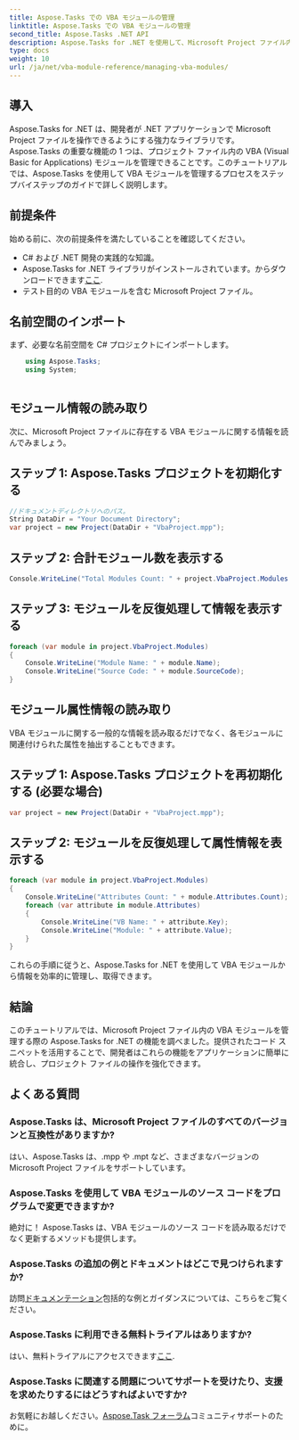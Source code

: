 ```yaml
---
title: Aspose.Tasks での VBA モジュールの管理
linktitle: Aspose.Tasks での VBA モジュールの管理
second_title: Aspose.Tasks .NET API
description: Aspose.Tasks for .NET を使用して、Microsoft Project ファイル内の VBA モジュールを簡単に管理します。段階的なガイダンスを確認して、開発ワークフローを強化してください。
type: docs
weight: 10
url: /ja/net/vba-module-reference/managing-vba-modules/
---
```

## 導入
Aspose.Tasks for .NET は、開発者が .NET アプリケーションで Microsoft Project ファイルを操作できるようにする強力なライブラリです。 Aspose.Tasks の重要な機能の 1 つは、プロジェクト ファイル内の VBA (Visual Basic for Applications) モジュールを管理できることです。このチュートリアルでは、Aspose.Tasks を使用して VBA モジュールを管理するプロセスをステップバイステップのガイドで詳しく説明します。
## 前提条件
始める前に、次の前提条件を満たしていることを確認してください。
- C# および .NET 開発の実践的な知識。
-  Aspose.Tasks for .NET ライブラリがインストールされています。からダウンロードできます[ここ](https://releases.aspose.com/tasks/net/).
- テスト目的の VBA モジュールを含む Microsoft Project ファイル。
## 名前空間のインポート
まず、必要な名前空間を C# プロジェクトにインポートします。
```csharp
    using Aspose.Tasks;
    using System;
    
```
## モジュール情報の読み取り
次に、Microsoft Project ファイルに存在する VBA モジュールに関する情報を読んでみましょう。
## ステップ 1: Aspose.Tasks プロジェクトを初期化する
```csharp
//ドキュメントディレクトリへのパス。
String DataDir = "Your Document Directory";
var project = new Project(DataDir + "VbaProject.mpp");
```
## ステップ 2: 合計モジュール数を表示する
```csharp
Console.WriteLine("Total Modules Count: " + project.VbaProject.Modules.Count);
```
## ステップ 3: モジュールを反復処理して情報を表示する
```csharp
foreach (var module in project.VbaProject.Modules)
{
    Console.WriteLine("Module Name: " + module.Name);
    Console.WriteLine("Source Code: " + module.SourceCode);
}
```
## モジュール属性情報の読み取り
VBA モジュールに関する一般的な情報を読み取るだけでなく、各モジュールに関連付けられた属性を抽出することもできます。
## ステップ 1: Aspose.Tasks プロジェクトを再初期化する (必要な場合)
```csharp
var project = new Project(DataDir + "VbaProject.mpp");
```
## ステップ 2: モジュールを反復処理して属性情報を表示する
```csharp
foreach (var module in project.VbaProject.Modules)
{
    Console.WriteLine("Attributes Count: " + module.Attributes.Count);
    foreach (var attribute in module.Attributes)
    {
        Console.WriteLine("VB Name: " + attribute.Key);
        Console.WriteLine("Module: " + attribute.Value);
    }
}
```
これらの手順に従うと、Aspose.Tasks for .NET を使用して VBA モジュールから情報を効率的に管理し、取得できます。
## 結論
このチュートリアルでは、Microsoft Project ファイル内の VBA モジュールを管理する際の Aspose.Tasks for .NET の機能を調べました。提供されたコード スニペットを活用することで、開発者はこれらの機能をアプリケーションに簡単に統合し、プロジェクト ファイルの操作を強化できます。

## よくある質問
### Aspose.Tasks は、Microsoft Project ファイルのすべてのバージョンと互換性がありますか?
はい、Aspose.Tasks は、.mpp や .mpt など、さまざまなバージョンの Microsoft Project ファイルをサポートしています。
### Aspose.Tasks を使用して VBA モジュールのソース コードをプログラムで変更できますか?
絶対に！ Aspose.Tasks は、VBA モジュールのソース コードを読み取るだけでなく更新するメソッドも提供します。
### Aspose.Tasks の追加の例とドキュメントはどこで見つけられますか?
訪問[ドキュメンテーション](https://reference.aspose.com/tasks/net/)包括的な例とガイダンスについては、こちらをご覧ください。
### Aspose.Tasks に利用できる無料トライアルはありますか?
はい、無料トライアルにアクセスできます[ここ](https://releases.aspose.com/).
### Aspose.Tasks に関連する問題についてサポートを受けたり、支援を求めたりするにはどうすればよいですか?
お気軽にお越しください。[Aspose.Task フォーラム](https://forum.aspose.com/c/tasks/15)コミュニティサポートのために。